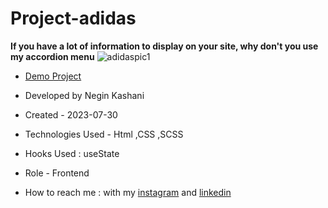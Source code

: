 # Project-adidas
**If you have a lot of information to display on your site, why don't you use my accordion menu**
![adidaspic1](https://github.com/NeginKashani/Project-adidas/assets/109550062/158f3fe0-15e1-44ef-8930-d9b4596970fc)



- [Demo Project](https://neginkashani.github.io/Project-adidas/)

- Developed by Negin Kashani

- Created - 2023-07-30

- Technologies Used - Html ,CSS ,SCSS

- Hooks Used : useState 

- Role - Frontend

- How to reach me : with my [instagram](https://instagram.com/negin_kashweb?igshid=NTc4MTIwNjQ2YQ==
) and [linkedin](https://www.linkedin.com/in/negin-kashani-567840b8)

